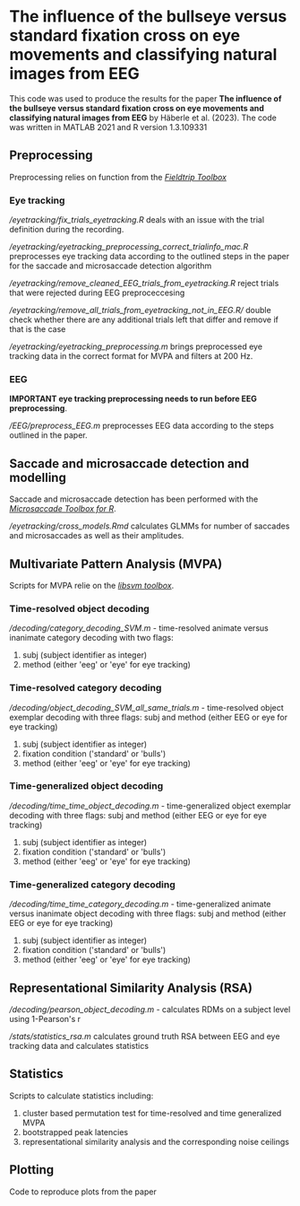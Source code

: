 # The influence of the bullseye versus standard fixation cross on eye movements and classifying natural images from EEG

This code was used to produce the results for the paper **The influence of the bullseye versus standard fixation cross on eye movements and classifying natural images from EEG** by Häberle et al. (2023). The code was written in MATLAB 2021 and R version 1.3.109331

## Preprocessing
Preprocessing relies on function from the *[Fieldtrip Toolbox](https://www.fieldtriptoolbox.org/download/)*
### Eye tracking

*/eyetracking/fix_trials_eyetracking.R* deals with an issue with the trial definition during the recording. 

*/eyetracking/eyetracking_preprocessing_correct_trialinfo_mac.R* preprocesses eye tracking data according to the outlined steps in the paper for the saccade and microsaccade detection algorithm   

*/eyetracking/remove_cleaned_EEG_trials_from_eyetracking.R* reject trials that were rejected during EEG preproceccesing   

*/eyetracking/remove_all_trials_from_eyetracking_not_in_EEG.R/* double check whether there are any additional trials left that differ and remove if that is the case   

*/eyetracking/eyetracking_preprocessing.m* brings preprocessed eye tracking data in the correct format for MVPA and filters at 200 Hz.

### EEG

**IMPORTANT eye tracking preprocessing needs to run before EEG preprocessing**. 

*/EEG/preprocess_EEG.m* preprocesses EEG data according to the steps outlined in the paper. 




## Saccade and microsaccade detection and modelling 

Saccade and microsaccade detection has been performed with the *[Microsaccade Toolbox for R](http://read.psych.uni-potsdam.de/index.php?option=com_content&view=article&id=140:engbert-et-al-2015-microsaccade-toolbox-for-r&catid=26:publications&Itemid=34)*.

*/eyetracking/cross_models.Rmd* calculates GLMMs for number of saccades and microsaccades as well as their amplitudes. 


## Multivariate Pattern Analysis (MVPA)
Scripts for MVPA relie on the *[libsvm toolbox](https://www.csie.ntu.edu.tw/~cjlin/libsvm/)*. 

### Time-resolved object decoding 
*/decoding/category_decoding_SVM.m* - time-resolved animate versus inanimate category decoding with two flags:
1. subj (subject identifier as integer) 
3. method (either 'eeg' or 'eye' for eye tracking)
### Time-resolved category decoding
*/decoding/object_decoding_SVM_all_same_trials.m* - time-resolved object exemplar decoding with three flags:
subj and method (either EEG or eye for eye tracking)
1. subj (subject identifier as integer) 
2. fixation condition ('standard' or 'bulls')
3. method (either 'eeg' or 'eye' for eye tracking)
### Time-generalized object decoding 
*/decoding/time_time_object_decoding.m* - time-generalized object exemplar decoding with three flags:
subj and method (either EEG or eye for eye tracking)
1. subj (subject identifier as integer) 
2. fixation condition ('standard' or 'bulls')
3. method (either 'eeg' or 'eye' for eye tracking)

### Time-generalized category decoding
*/decoding/time_time_category_decoding.m* - time-generalized animate versus inanimate object decoding with three flags:
subj and method (either EEG or eye for eye tracking)
1. subj (subject identifier as integer) 
2. fixation condition ('standard' or 'bulls')
3. method (either 'eeg' or 'eye' for eye tracking)

## Representational Similarity Analysis (RSA)
*/decoding/pearson_object_decoding.m* - calculates RDMs on a subject level using 1-Pearson's r 

*/stats/statistics_rsa.m* calculates ground truth RSA between EEG and eye tracking data and calculates statistics

## Statistics 
Scripts to calculate statistics including:
1. cluster based permutation test for time-resolved and time generalized MVPA 
2. bootstrapped peak latencies 
3. representational similarity analysis and the corresponding noise ceilings

## Plotting
Code to reproduce plots from the paper 
